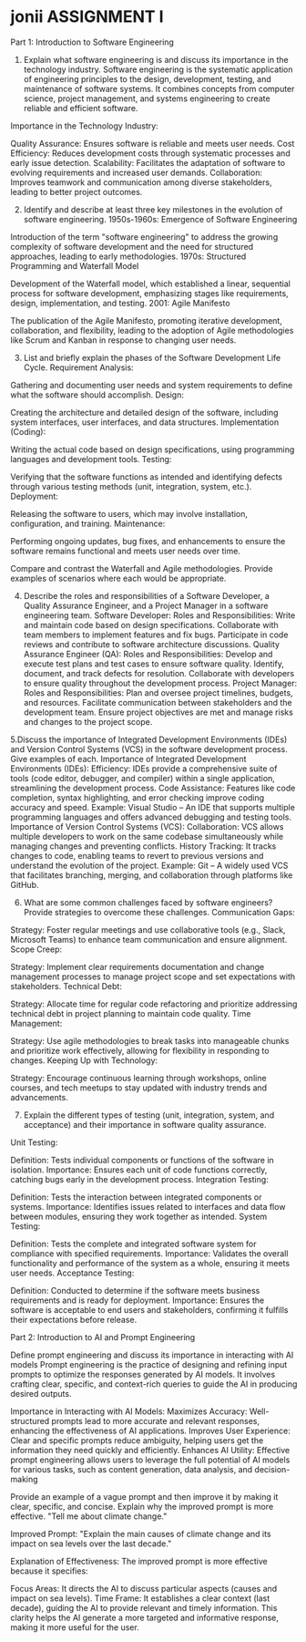 # jonii ASSIGNMENT I
Part 1: Introduction to Software Engineering

1. Explain what software engineering is and discuss its importance in the technology industry.
Software engineering is the systematic application of engineering principles to the design, development, testing, and maintenance of software systems. It combines concepts from computer science, project management, and systems engineering to create reliable and efficient software.

Importance in the Technology Industry:

Quality Assurance: Ensures software is reliable and meets user needs.
Cost Efficiency: Reduces development costs through systematic processes and early issue detection.
Scalability: Facilitates the adaptation of software to evolving requirements and increased user demands.
Collaboration: Improves teamwork and communication among diverse stakeholders, leading to better project outcomes.

2. Identify and describe at least three key milestones in the evolution of software engineering.
   1950s-1960s: Emergence of Software Engineering

Introduction of the term "software engineering" to address the growing complexity of software development and the need for structured approaches, leading to early methodologies.
1970s: Structured Programming and Waterfall Model

Development of the Waterfall model, which established a linear, sequential process for software development, emphasizing stages like requirements, design, implementation, and testing.
2001: Agile Manifesto

The publication of the Agile Manifesto, promoting iterative development, collaboration, and flexibility, leading to the adoption of Agile methodologies like Scrum and Kanban in response to changing user needs.

3. List and briefly explain the phases of the Software Development Life Cycle.
Requirement Analysis:

Gathering and documenting user needs and system requirements to define what the software should accomplish.
Design:

Creating the architecture and detailed design of the software, including system interfaces, user interfaces, and data structures.
Implementation (Coding):

Writing the actual code based on design specifications, using programming languages and development tools.
Testing:

Verifying that the software functions as intended and identifying defects through various testing methods (unit, integration, system, etc.).
Deployment:

Releasing the software to users, which may involve installation, configuration, and training.
Maintenance:

Performing ongoing updates, bug fixes, and enhancements to ensure the software remains functional and meets user needs over time.

Compare and contrast the Waterfall and Agile methodologies. Provide examples of scenarios where each would be appropriate.

4. Describe the roles and responsibilities of a Software Developer, a Quality Assurance Engineer, and a Project Manager in a software engineering team.
Software Developer:
Roles and Responsibilities:
Write and maintain code based on design specifications.
Collaborate with team members to implement features and fix bugs.
Participate in code reviews and contribute to software architecture discussions.
Quality Assurance Engineer (QA):
Roles and Responsibilities:
Develop and execute test plans and test cases to ensure software quality.
Identify, document, and track defects for resolution.
Collaborate with developers to ensure quality throughout the development process.
Project Manager:
Roles and Responsibilities:
Plan and oversee project timelines, budgets, and resources.
Facilitate communication between stakeholders and the development team.
Ensure project objectives are met and manage risks and changes to the project scope.

5.Discuss the importance of Integrated Development Environments (IDEs) and Version Control Systems (VCS) in the software development process. Give examples of each.
Importance of Integrated Development Environments (IDEs):
Efficiency: IDEs provide a comprehensive suite of tools (code editor, debugger, and compiler) within a single application, streamlining the development process.
Code Assistance: Features like code completion, syntax highlighting, and error checking improve coding accuracy and speed.
Example: Visual Studio – An IDE that supports multiple programming languages and offers advanced debugging and testing tools.
Importance of Version Control Systems (VCS):
Collaboration: VCS allows multiple developers to work on the same codebase simultaneously while managing changes and preventing conflicts.
History Tracking: It tracks changes to code, enabling teams to revert to previous versions and understand the evolution of the project.
Example: Git – A widely used VCS that facilitates branching, merging, and collaboration through platforms like GitHub.

6. What are some common challenges faced by software engineers? Provide strategies to overcome these challenges.
 Communication Gaps:

Strategy: Foster regular meetings and use collaborative tools (e.g., Slack, Microsoft Teams) to enhance team communication and ensure alignment.
Scope Creep:

Strategy: Implement clear requirements documentation and change management processes to manage project scope and set expectations with stakeholders.
Technical Debt:

Strategy: Allocate time for regular code refactoring and prioritize addressing technical debt in project planning to maintain code quality.
Time Management:

Strategy: Use agile methodologies to break tasks into manageable chunks and prioritize work effectively, allowing for flexibility in responding to changes.
Keeping Up with Technology:

Strategy: Encourage continuous learning through workshops, online courses, and tech meetups to stay updated with industry trends and advancements.

7. Explain the different types of testing (unit, integration, system, and acceptance) and their importance in software quality assurance.

Unit Testing:

Definition: Tests individual components or functions of the software in isolation.
Importance: Ensures each unit of code functions correctly, catching bugs early in the development process.
Integration Testing:

Definition: Tests the interaction between integrated components or systems.
Importance: Identifies issues related to interfaces and data flow between modules, ensuring they work together as intended.
System Testing:

Definition: Tests the complete and integrated software system for compliance with specified requirements.
Importance: Validates the overall functionality and performance of the system as a whole, ensuring it meets user needs.
Acceptance Testing:

Definition: Conducted to determine if the software meets business requirements and is ready for deployment.
Importance: Ensures the software is acceptable to end users and stakeholders, confirming it fulfills their expectations before release.


Part 2: Introduction to AI and Prompt Engineering

Define prompt engineering and discuss its importance in interacting with AI models
Prompt engineering is the practice of designing and refining input prompts to optimize the responses generated by AI models. It involves crafting clear, specific, and context-rich queries to guide the AI in producing desired outputs.

Importance in Interacting with AI Models:
Maximizes Accuracy: Well-structured prompts lead to more accurate and relevant responses, enhancing the effectiveness of AI applications.
Improves User Experience: Clear and specific prompts reduce ambiguity, helping users get the information they need quickly and efficiently.
Enhances AI Utility: Effective prompt engineering allows users to leverage the full potential of AI models for various tasks, such as content generation, data analysis, and decision-making

Provide an example of a vague prompt and then improve it by making it clear, specific, and concise. Explain why the improved prompt is more effective.
"Tell me about climate change."

Improved Prompt:
"Explain the main causes of climate change and its impact on sea levels over the last decade."

Explanation of Effectiveness:
The improved prompt is more effective because it specifies:

Focus Areas: It directs the AI to discuss particular aspects (causes and impact on sea levels).
Time Frame: It establishes a clear context (last decade), guiding the AI to provide relevant and timely information.
This clarity helps the AI generate a more targeted and informative response, making it more useful for the user.
